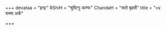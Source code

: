 +++
devataa = "इन्द्रः"
RShiH = "श्रुष्टिगुः काण्वः"
ChandaH = "सतो बृहती"
title = "०४ यस्मा अर्कं"

+++
